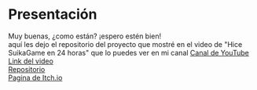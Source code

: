 <h1>
    Presentación
</h1>
<p>
    Muy buenas, ¿como están? ¡espero estén bien! <br>
    aquí les dejo el repositorio del proyecto que mostré en el video de "Hice SuikaGame en 24 horas" que lo puedes ver en mi canal <a href="https://www.youtube.com/channel/UCthcRkrv9UHcwd86vBbs91g">Canal de YouTube</a><br>
<a href="https://youtu.be/ipEx0dP_S3s">Link del video</a><br>
<a href="https://github.com/elfrask/suikagame">Repositorio</a><br>
<a href="https://elfrask.itch.io/suikagame-by-frask">Pagina de Itch.io</a><br>
</p>
